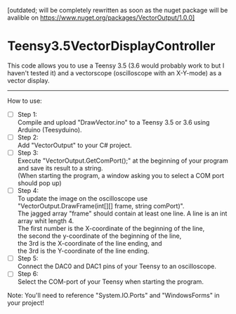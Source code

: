 [outdated; will be completely rewritten as soon as the nuget package will be avalible on https://www.nuget.org/packages/VectorOutput/1.0.0]

# Teensy3.5VectorDisplayController
This code allows you to use a Teensy 3.5 (3.6 would probably work to but I haven't tested it) and a vectorscope (oscilloscope with an X-Y-mode) as a vector display.

---
How to use:

- [ ] Step 1:  
		Compile and upload "DrawVector.ino" to a Teensy 3.5 or 3.6 using Arduino (Teesyduino).  
- [ ] Step 2:  
		Add "VectorOutput" to your C# project.  
- [ ] Step 3:  
		Execute "VectorOutput.GetComPort();" at the beginning of your program and save its result to a string.  
		(When starting the program, a window asking you to select a COM port should pop up)  
- [ ] Step 4:  
		To update the image on the oscilloscope use "VectorOutput.DrawFrame(int[][] frame, string comPort)".  
		The jagged array "frame" should contain at least one line. A line is an int array whit length 4.  
		The first number is the X-coordinate of the beginning of the line,  
		the second the y-coordinate of the beginning of the line,  
		the 3rd is the X-coordinate of the line ending, and  
		the 3rd is the Y-coordinate of the line ending.  
- [ ] Step 5:  
		Connect the DAC0 and DAC1 pins of your Teensy to an oscilloscope.  
- [ ] Step 6:  
		Select the COM-port of your Teensy when starting the program.  

Note: You'll need to reference "System.IO.Ports" and "WindowsForms" in your project! 
